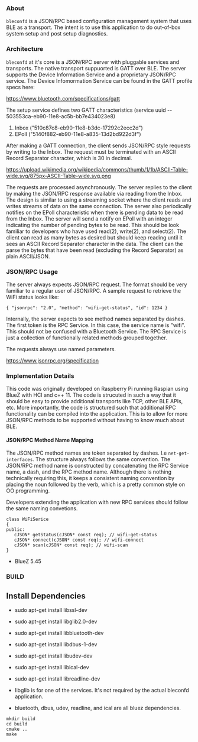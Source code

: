 

### About


`bleconfd` is a JSON/RPC based configuration management system that uses BLE as a transport. The intent is to use this application to do out-of-box system setup and post setup diagnostics. 

### Architecture

`bleconfd` at it's core is a JSON/RPC server with pluggable services and transports. The native transport suppuorted is GATT over BLE. The server supports the Device Information Service and a proprietary JSON/RPC service. The Device Infomormation Service can be found in the GATT profile specs here:

https://www.bluetooth.com/specifications/gatt


The setup service defines two GATT characteristics (service uuid -- 503553ca-eb90-11e8-ac5b-bb7e434023e8)
1. Inbox ("510c87c8-eb90-11e8-b3dc-17292c2ecc2d")
1. EPoll ("5140f882-eb90-11e8-a835-13d2bd922d3f")


After making a GATT connection, the client sends JSON/RPC style requests by writing to the Inbox. The request must be terminated with an ASCII Record Separator character, which is 30 in decimal.


https://upload.wikimedia.org/wikipedia/commons/thumb/1/1b/ASCII-Table-wide.svg/875px-ASCII-Table-wide.svg.png

The requests are processed asynchronously. The server replies to the client by making the JSON/RPC response available via reading from the Inbox. The design is similar to using a streaming socket where the client reads and writes streams of data on the same connection. The server also periodically notifies on the EPoll characteristic when there is pending data to be read from the Inbox. The server will send a notify on EPoll with an integer indicating the number of pending bytes to be read. This should be look familiar to developers who have used read(2), write(2), and select(2). The client can read as many bytes as desired but should keep reading until it sees an ASCII Record Separator character in the data. The client can the parse the bytes that have been read (excluding the Record Separator) as plain ASCII/JSON.

### JSON/RPC Usage

The server always expects JSON/RPC request. The format should be very familiar to a regular user of JSON/RPC. A sample request to retrieve the WiFi status looks like:

```
{ "jsonrpc": "2.0", "method": "wifi-get-status", "id": 1234 }
```

Internally, the server expects to see method names separated by dashes. The first token is the RPC Service. In this case, the service name is "wifi". This should not be confused with a Bluetooth Service. The RPC Service is just a collection of functionally related methods grouped together.



The requests always use named parameters. 


https://www.jsonrpc.org/specification



### Implementation Details

This code was originally developed on Raspberry Pi running Raspian using BlueZ with HCI and c++ 11. The code is strucuted in such a way that it should be easy to provide additional transports like TCP, other BLE APIs, etc. More importantly, the code is structured such that additional RPC functionality can be compiled into the application. This is to allow for more JSON/RPC methods to be supported without having to know much about BLE.

#### JSON/RPC Method Name Mapping

The JSON/RPC method names are token separated by dashes. I.e `net-get-interfaces`. The structure always follows the same convention. The JSON/RPC method name is constructed by concatenating the RPC Service name, a dash, and the RPC method name. Although there is nothing technically requiring this, it keeps a consistent naming convention by placing the noun followed by the verb, which is a pretty common style on OO programming.

Developers extending the application with new RPC services should follow the same naming convetions. 


```
class WiFiSerice
{
public:
   cJSON* getStatus(cJSON* const req); // wifi-get-status
   cJSON* connect(cJSON* const req); // wifi-connect
   cJSON* scan(cJSON* const req); // wifi-scan
}
```

* BlueZ 5.45

### BUILD

## Install Dependencies

* sudo apt-get install libssl-dev
* sudo apt-get install libglib2.0-dev
* sudo apt-get install libbluetooth-dev
* sudo apt-get install libdbus-1-dev
* sudo apt-get install libudev-dev
* sudo apt-get install libical-dev
* sudo apt-get install libreadline-dev

* libglib is for one of the services. It's not required by the actual bleconfd application.
* bluetooth, dbus, udev, readline, and ical are all bluez dependencies.

```
mkdir build
cd build
cmake ..
make
```
